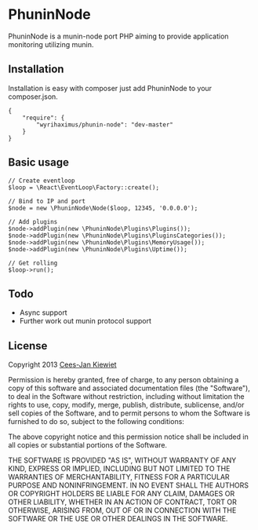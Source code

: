 PhuninNode
==========

PhuninNode is a munin-node port PHP aiming to provide application monitoring utilizing munin.

## Installation ##

Installation is easy with composer just add PhuninNode to your composer.json.

    {
        "require": {
            "wyrihaximus/phunin-node": "dev-master"
        }
    }

## Basic usage ##

    // Create eventloop
    $loop = \React\EventLoop\Factory::create();
    
    // Bind to IP and port
    $node = new \PhuninNode\Node($loop, 12345, '0.0.0.0');
    
    // Add plugins
    $node->addPlugin(new \PhuninNode\Plugins\Plugins());
    $node->addPlugin(new \PhuninNode\Plugins\PluginsCategories());
    $node->addPlugin(new \PhuninNode\Plugins\MemoryUsage());
    $node->addPlugin(new \PhuninNode\Plugins\Uptime());
    
    // Get rolling
    $loop->run();

## Todo ##

- Async support
- Further work out munin protocol support

## License ##

Copyright 2013 [Cees-Jan Kiewiet](http://wyrihaximus.net/)

Permission is hereby granted, free of charge, to any person
obtaining a copy of this software and associated documentation
files (the "Software"), to deal in the Software without
restriction, including without limitation the rights to use,
copy, modify, merge, publish, distribute, sublicense, and/or sell
copies of the Software, and to permit persons to whom the
Software is furnished to do so, subject to the following
conditions:

The above copyright notice and this permission notice shall be
included in all copies or substantial portions of the Software.

THE SOFTWARE IS PROVIDED "AS IS", WITHOUT WARRANTY OF ANY KIND,
EXPRESS OR IMPLIED, INCLUDING BUT NOT LIMITED TO THE WARRANTIES
OF MERCHANTABILITY, FITNESS FOR A PARTICULAR PURPOSE AND
NONINFRINGEMENT. IN NO EVENT SHALL THE AUTHORS OR COPYRIGHT
HOLDERS BE LIABLE FOR ANY CLAIM, DAMAGES OR OTHER LIABILITY,
WHETHER IN AN ACTION OF CONTRACT, TORT OR OTHERWISE, ARISING
FROM, OUT OF OR IN CONNECTION WITH THE SOFTWARE OR THE USE OR
OTHER DEALINGS IN THE SOFTWARE.
